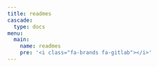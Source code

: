 ```yaml
---
title: readmes
cascade:
  type: docs
menu:
  main:
    name: readmes
    pre: '<i class="fa-brands fa-gitlab"></i>'
---
```

